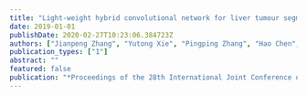 ```yaml
---
title: "Light-weight hybrid convolutional network for liver tumour segmentation"
date: 2019-01-01
publishDate: 2020-02-27T10:23:06.384723Z
authors: ["Jianpeng Zhang", "Yutong Xie", "Pingping Zhang", "Hao Chen", "Yong Xia", "Chunhua Shen"]
publication_types: ["1"]
abstract: ""
featured: false
publication: "*Proceedings of the 28th International Joint Conference on Artificial Intelligence, Macao, China*"
---
```


